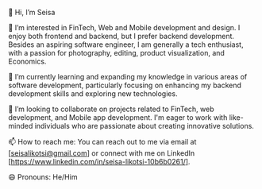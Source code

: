 <!---
SeisaLikotsi311/SeisaLikotsi311 is a ✨ special ✨ repository because its `README.md` (this file) appears on your GitHub profile.
You can click the Preview link to take a look at your changes.
--->

👋 Hi, I’m Seisa

👀 I’m interested in FinTech, Web and Mobile development and design. I enjoy both frontend and backend, but I prefer backend development.
  Besides an aspiring software engineer, I am generally a tech enthusiast, with a passion for photography, editing, product visualization, and Economics.

🌱 I’m currently learning and expanding my knowledge in various areas of software development, particularly focusing on enhancing my backend development skills and exploring new technologies.

💞️ I’m looking to collaborate on projects related to FinTech, web development, and Mobile app development. I'm eager to work with like-minded individuals who are passionate about creating innovative solutions.

📫 How to reach me: You can reach out to me via email at [seisalikotsi@gmail.com] or connect with me on LinkedIn [https://www.linkedin.com/in/seisa-likotsi-10b6b0261/].

😄 Pronouns: He/Him
